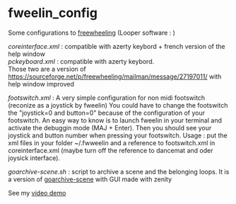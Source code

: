 # fweelin_config
Some configurations to [freewheeling](https://github.com/free-wheeling/freewheeling) (Looper software : )


_coreinterface.xml_ : compatible with azerty keybord + french version of the help window  
_pckeyboard.xml_ : compatible with azerty keybord.  
Those two are a version of https://sourceforge.net/p/freewheeling/mailman/message/27197011/ with help window improved

_footswitch.xml_ : A very simple configuration for non midi footswitch (reconize as a joystick by fweelin) 
You could have to change the footswitch the "joystick=0 and button=0" because of the configuration of your footswitch. An easy way to know is to launch fweelin in your terminal and activate the debuggin mode (MAJ + Enter). Then you should see your joystick and button number when pressing your footswitch.
Usage : put the xml files in your folder ~/.fwweelin and a reference to footswitch.xml in coreinterface.xml (maybe turn off the reference to dancemat and oder joysick interface).

_goarchive-scene.sh_ : script to archive a scene and the belonging loops. It is a version of [goarchive-scene](https://github.com/free-wheeling/freewheeling/blob/master/scripts/goarchive-scene) with GUI made with zenity

See my [video demo](https://www.youtube.com/watch?v=GuMLe-jBf4I) 
